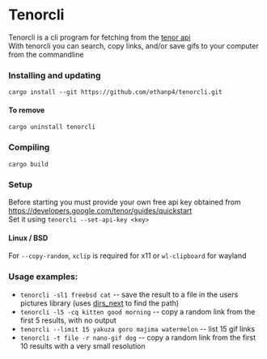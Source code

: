 # Tenorcli
Tenorcli is a cli program for fetching from the [tenor api](https://developers.google.com/tenor/guides/quickstart)<br>
With tenorcli you can search, copy links, and/or save gifs to your computer from the commandline<br>

### Installing and updating
`cargo install --git https://github.com/ethanp4/tenorcli.git`
#### To remove
`cargo uninstall tenorcli`

### Compiling
`cargo build`

### Setup
Before starting you must provide your own free api key obtained from https://developers.google.com/tenor/guides/quickstart<br>
Set it using `tenorcli --set-api-key <key>`
#### Linux / BSD
For `--copy-random`, `xclip` is required for x11 or `wl-clipboard` for wayland

### Usage examples:
 - `tenorcli -sl1 freebsd cat` -- save the result to a file in the users pictures library (uses [dirs_next](https://crates.io/crates/dirs-next) to find the path)
 - `tenorcli -l5 -cq kitten good morning` -- copy a random link from the first 5 results, with no output
 - `tenorcli --limit 15 yakuza goro majima watermelon` -- list 15 gif links
 - `tenorcli -t file -r nano-gif dog` -- copy a random link from the first 10 results with a very small resolution
